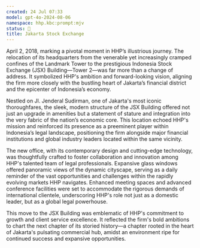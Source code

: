 ```yaml
---
created: 24 Jul 07:33
model: gpt-4o-2024-08-06
namespace: hhp.kbc:prompt:mjv
status: 🤖
title: Jakarta Stock Exchange
---
```


April 2, 2018, marking a pivotal moment in HHP’s illustrious journey. The relocation of its headquarters from the venerable yet increasingly cramped confines of the Landmark Tower to the prestigious Indonesia Stock Exchange (JSX) Building—Tower 2—was far more than a change of address. It symbolized HHP's ambition and forward-looking vision, aligning the firm more closely with the bustling heart of Jakarta’s financial district and the epicenter of Indonesia’s economy.

Nestled on Jl. Jenderal Sudirman, one of Jakarta's most iconic thoroughfares, the sleek, modern structure of the JSX Building offered not just an upgrade in amenities but a statement of stature and integration into the very fabric of the nation’s economic core. This location echoed HHP's mission and reinforced its presence as a preeminent player within Indonesia’s legal landscape, positioning the firm alongside major financial institutions and global industry leaders located within the same vicinity. 

The new office, with its contemporary design and cutting-edge technology, was thoughtfully crafted to foster collaboration and innovation among HHP's talented team of legal professionals. Expansive glass windows offered panoramic views of the dynamic cityscape, serving as a daily reminder of the vast opportunities and challenges within the rapidly evolving markets HHP navigates. Enhanced meeting spaces and advanced conference facilities were set to accommodate the rigorous demands of international clientele, underscoring HHP's role not just as a domestic leader, but as a global legal powerhouse.

This move to the JSX Building was emblematic of HHP's commitment to growth and client service excellence. It reflected the firm's bold ambitions to chart the next chapter of its storied history—a chapter rooted in the heart of Jakarta's pulsating commercial hub, amidst an environment ripe for continued success and expansive opportunities.